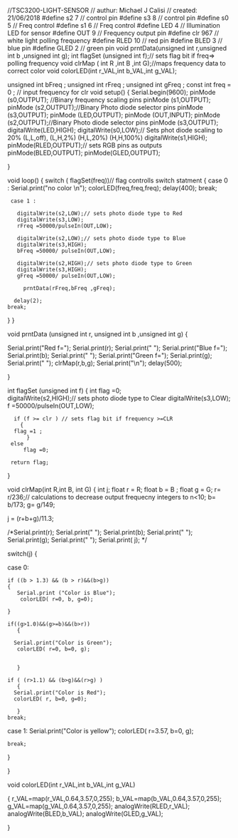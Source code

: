 //TSC3200-LIGHT-SENSOR
// authur: Michael J Calisi
// created: 21/06/2018
#define s2 7 // control pin 
#define s3 8 // control pin 
#define s0 5 // Freq control
#define s1 6 // Freq control 
#define LED 4 // Illumination LED for sensor 
#define OUT 9 // Frequency output pin
#define clr 967  // white light polling frequency 
#define RLED 10  // red pin 
#define BLED 3  // blue pin
#define GLED 2 // green pin 
void prntData(unsigned int r,unsigned int b ,unsigned int g);
int  flagSet (unsigned int f);// sets flag bit if freq=> polling frequency
void clrMap ( int R ,int B ,int G);//maps frequency data to correct color 
void colorLED(int r_VAL,int b_VAL,int g_VAL);


 unsigned  int  bFreq ;
 unsigned  int  rFreq ;
 unsigned  int  gFreq ;
 const int  freq = 0  ;   // input frequency for clr 
void setup()
{
  Serial.begin(9600);
  pinMode (s0,OUTPUT); //Binary frequency scaling pins 
  pinMode (s1,OUTPUT);
  pinMode (s2,OUTPUT);//Binary Photo diode selector pins 
  pinMode (s3,OUTPUT);
  pinMode (LED,OUTPUT);
  pinMode (OUT,INPUT);
  pinMode (s2,OUTPUT);//Binary Photo diode selector pins 
  pinMode (s3,OUTPUT);
  digitalWrite(LED,HIGH);
  digitalWrite(s0,LOW);// Sets phot diode scaling to 20% (L,L,off), (L,H,2%) (H,L,20%) (H,H,100%)
  digitalWrite(s1,HIGH);
  pinMode(RLED,OUTPUT);// sets RGB pins as outputs
  pinMode(BLED,OUTPUT);
  pinMode(GLED,OUTPUT);
  
}

void loop() 
{ 
 switch ( flagSet(freq))// flag controlls switch statment
      {
  case 0 : Serial.print("no color \n");
           colorLED(freq,freq,freq);
           delay(400);
  break;

     case 1 :

       digitalWrite(s2,LOW);// sets photo diode type to Red
       digitalWrite(s3,LOW);
       rFreq =50000/pulseIn(OUT,LOW);
  
       digitalWrite(s2,LOW);// sets photo diode type to Blue
       digitalWrite(s3,HIGH); 
       bFreq =50000/ pulseIn(OUT,LOW); 
   
       digitalWrite(s2,HIGH);// sets photo diode type to Green 
       digitalWrite(s3,HIGH);
       gFreq =50000/ pulseIn(OUT,LOW);
  
         prntData(rFreq,bFreq ,gFreq);

      delay(2);
    break;
   
}
}
 
   
  void prntData (unsigned int r, unsigned int b ,unsigned int g)
  { 
  
   Serial.print("Red f=");
   Serial.print(r);
   Serial.print(" ");
   Serial.print("Blue f=");
   Serial.print(b);
   Serial.print(" ");
   Serial.print("Green f=");
   Serial.print(g);
   Serial.print(" ");
   clrMap(r,b,g);
   Serial.print("\n");
    delay(500); 
  
  }

int flagSet (unsigned int f)
{ 
  int flag =0;    
  digitalWrite(s2,HIGH);// sets photo diode type to Clear
    digitalWrite(s3,LOW);
      f =50000/pulseIn(OUT,LOW);

      if (f >= clr ) // sets flag bit if frequency >=CLR 
        {
      flag =1 ;  
          } 
     else 
         flag =0;
    
     return flag;  

}


void clrMap(int R,int B, int G)
{ int j;
  float r = R; 
  float b = B ;
  float g = G;
               r= r/236;// calculations to decrease output frequecny integers to n<10;
               b= b/173;
               g= g/149;
               
 j = (r+b+g)/11.3; 

 /*Serial.print(r);
 Serial.print(" ");
 Serial.print(b);
 Serial.print(" ");
 Serial.print(g);
 Serial.print(" ");
 Serial.print( j);
 */
      
 switch(j)
 {

case 0:

    if ((b > 1.3) && (b > r)&&(b>g))
    {
       Serial.print ("Color is Blue");
        colorLED( r=0, b, g=0);

    }

    if((g>1.0)&&(g>=b)&&(b>r))
       {
    
      Serial.print("Color is Green");
       colorLED( r=0, b=0, g);
   
         
       }

    if ( (r>1.1) && (b>g)&&(r>g) )
       {
      Serial.print("Color is Red");
      colorLED( r, b=0, g=0);
           
       }
    break;

case 1:
      Serial.print("Color is yellow");
        colorLED( r=3.57, b=0, g);
     
    break;

 }

}

void colorLED(int r_VAL,int b_VAL,int g_VAL)

{
   r_VAL=map(r_VAL,0.64,3.57,0,255);
   b_VAL=map(b_VAL,0.64,3.57,0,255);
   g_VAL=map(g_VAL,0.64,3.57,0,255);
   analogWrite(RLED,r_VAL);
   analogWrite(BLED,b_VAL);
   analogWrite(GLED,g_VAL);


   
  
}
